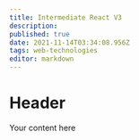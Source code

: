 ```yaml
---
title: Intermediate React V3
description: 
published: true
date: 2021-11-14T03:34:08.956Z
tags: web-technologies
editor: markdown
---
```


# Header
Your content here